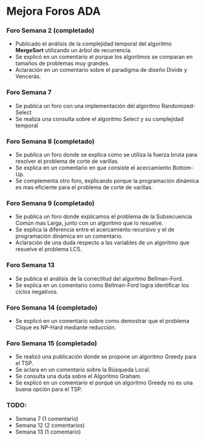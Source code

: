 # Mejora Foros ADA

### Foro Semana 2 (completado)

- Publicado el análisis de la complejidad temporal del algoritmo **MergeSort** utilizando un árbol de recurrencia.
- Se explicó en un comentario el porque los algoritmos se comparan en tamaños de problemas muy grandes.
- Aclaración en un comentario sobre el paradigma de diseño Divide y Vencerás.

### Foro Semana 7

- Se publica un foro con una implementación del algoritmo Randomized-Select
- Se realiza una consulta sobre el algoritmo Select y su complejidad temporal

### Foro Semana 8 (completado)

- Se publica un foro donde se explica como se utiliza la fuerza bruta para resolver el problema de corte de varillas.
- Se explica en un comentario en que consiste el acercamiento Bottom-Up.
- Se complementa otro foro, explicando porque la programación dinámica es mas eficiente para el problema de corte de varillas.

### Foro Semana 9 (completado)

- Se publica un foro donde explicamos el problema de la Subsecuencia Común mas Larga, junto con un algoritmo que lo resuelve.
- Se explica la diferencia entre el acercamiento recursivo y el de programación dinámica en un comentario.
- Aclaración de una duda respecto a las variables de un algoritmo que resuelve el problema LCS.

### Foro Semana 13
- Se publica el análisis de la correctitud del algoritmo Bellman-Ford.
- Se explica en un comentario como Bellman-Ford logra identificar los ciclos negativos.

### Foro Semana 14 (completado)

- Se explicó en un comentario sobre como demostrar que el problema Clique es NP-Hard mediante reducción.

### Foro Semana 15 (completado)
- Se realizó una publicación donde se propone un algoritmo Greedy para el TSP.
- Se aclara en un comentario sobre la Búsqueda Local.
- Se consulta una duda sobre el Algoritmo Graham.
- Se explicó en un comentario el porqué un algoritmo Greedy no es una buena opción para el TSP.

### TODO:

- Semana 7 (1 comentario)
- Semana 12 (2 comentarios)
- Semana 13 (1 comentario)
